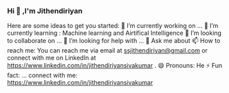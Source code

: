 ### Hi 👋 ,I'm Jithendiriyan

Here are some ideas to get you started:
🔭 I’m currently working on ...
 🌱 I’m currently learning : Machine learning and Airtifical Intelligence
 👯 I’m looking to collaborate on ...
 🤔 I’m looking for help with ...
 💬 Ask me about 
 📫 How to reach me: You can reach me via email at ssjithendiriyan@gmail.com or connect with me on LinkedIn at https://www.linkedin.com/in/jithendiriyansivakumar .
 😄 Pronouns: He
 ⚡ Fun fact: ...
connect with me:
https://www.linkedin.com/in/jithendiriyansivakumar
